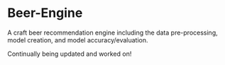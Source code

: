 # Beer-Engine

A craft beer recommendation engine including the data pre-processing, model creation, and model accuracy/evaluation. 

Continually being updated and worked on!
